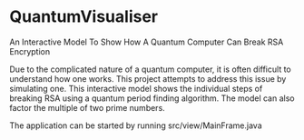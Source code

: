 # QuantumVisualiser
An Interactive Model To Show How A Quantum Computer Can Break RSA Encryption

Due to the complicated nature of a quantum computer, it is often difficult to understand how one works. This project attempts to address this issue by simulating one. This interactive model shows the individual steps of breaking RSA using a quantum period finding algorithm. The model can also factor the multiple of two prime numbers.

The application can be started by running src/view/MainFrame.java
